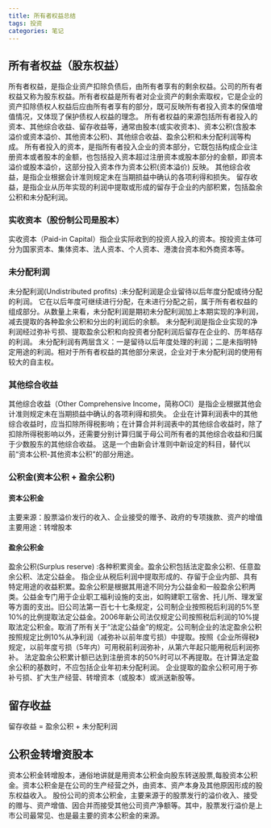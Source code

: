 ```yaml
---
title: 所有者权益总结
tags: 投资
categories: 笔记
---
```


## 所有者权益（股东权益）
所有者权益，是指企业资产扣除负债后，由所有者享有的剩余权益。公司的所有者权益又称为股东权益。所有者权益是所有者对企业资产的剩余索取权，它是企业的资产扣除债权人权益后应由所有者享有的部分，既可反映所有者投入资本的保值增值情况，又体现了保护债权人权益的理念。
所有者权益的来源包括所有者投入的资本、其他综合收益、留存收益等，通常由股本(或实收资本)、资本公积(含股本溢价或资本溢价、其他资本公积)、其他综合收益、盈余公积和未分配利润等构成。
所有者投入的资本，是指所有者投入企业的资本部分，它既包括构成企业注册资本或者股本的金额，也包括投入资本超过注册资本或股本部分的金额，即资本溢价或股本溢价，这部分投入资本作为资本公积(资本溢价) 反映。
其他综合收益，是指企业根据会计准则规定未在当期损益中确认的各项利得和损失。
留存收益，是指企业从历年实现的利润中提取或形成的留存于企业的内部积累，包括盈余公积和未分配利润。

### 实收资本（股份制公司是股本）
实收资本（Paid-in Capital）指企业实际收到的投资人投入的资本。按投资主体可分为国家资本、集体资本、法人资本、个人资本、港澳台资本和外商资本等。

### 未分配利润
未分配利润(Undistributed profits) :未分配利润是企业留待以后年度分配或待分配的利润。
它在以后年度可继续进行分配，在未进行分配之前，属于所有者权益的组成部分。从数量上来看，未分配利润是期初未分配利润加上本期实现的净利润，减去提取的各种盈余公积和分出的利润后的余额。
未分配利润是指企业实现的净利润经过弥补亏损、提取盈余公积和向投资者分配利润后留存在企业的、历年结存的利润。
未分配利润有两层含义：一是留待以后年度处理的利润；二是未指明特定用途的利润。相对于所有者权益的其他部分来说，企业对于未分配利润的使用有较大的自主权。

### 其他综合收益
其他综合收益（Other Comprehensive Income，简称OCI）是指企业根据其他会计准则规定未在当期损益中确认的各项利得和损失。
企业在计算利润表中的其他综合收益时，应当扣除所得税影响；在计算合并利润表中的其他综合收益时，除了扣除所得税影响以外，还需要分别计算归属于母公司所有者的其他综合收益和归属于少数股东的其他综合收益。
这是一个由新会计准则中新设定的科目，替代以前“资本公积-其他资本公积”的部分用途。

### 公积金(资本公积 + 盈余公积)

#### 资本公积金
主要来源：股票溢价发行的收入、企业接受的赠予、政府的专项拨款、资产的增值
主要用途：转增股本

#### 盈余公积金
盈余公积(Surplus reserve) :各种积累资金。盈余公积包括法定盈余公积、任意盈余公积、法定公益金。
指企业从税后利润中提取形成的、存留于企业内部、具有特定用途的收益积累。盈余公积是根据其用途不同分为公益金和一般盈余公积两类。公益金专门用于企业职工福利设施的支出，如购建职工宿舍、托儿所、理发室等方面的支出。旧公司法第一百七十七条规定，公司制企业按照税后利润的5%至10%的比例提取法定公益金。2006年新公司法仅规定公司按照税后利润的10%提取法定公积金。取消了所有关于“法定公益金”的规定。公司制企业的法定盈余公积按照规定比例10%从净利润（减弥补以前年度亏损）中提取。按照《企业所得税》规定，以前年度亏损（5年内）可用税前利润弥补，从第六年起只能用税后利润弥补。
法定盈余公积累计额已达到注册资本的50%时可以不再提取。在计算法定盈余公积的基数时，不应包括企业年初未分配利润。
企业提取的盈余公积可用于弥补亏损、扩大生产经营、转增资本（或股本）或派送新股等。


## 留存收益
留存收益 = 盈余公积 + 未分配利润

## 公积金转增资股本

资本公积金转增股本，通俗地讲就是用资本公积金向股东转送股票,每股资本公积金。资本公积金是在公司的生产经营之外，由资本、资产本身及其他原因形成的股东权益收入。
股份公司的资本公积金，主要来源于的股票发行的溢价收入、接受的赠与、资产增值、因合并而接受其他公司资产净额等。其中，股票发行溢价是上市公司最常见、也是最主要的资本公积金的来源。
